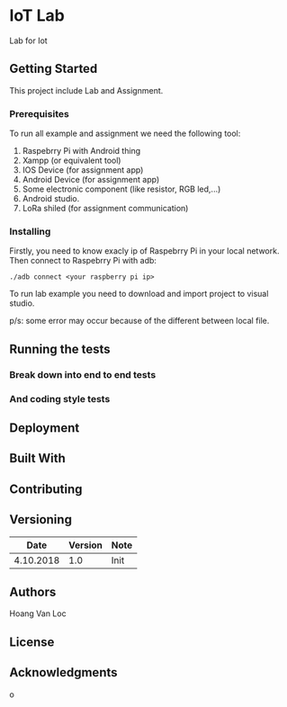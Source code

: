 # IoT Lab
Lab for Iot

## Getting Started
This project include Lab and Assignment.

### Prerequisites

To run all example and assignment we need the following tool:
1. Raspebrry Pi with Android thing
2. Xampp (or equivalent tool)
3. IOS Device (for assignment app)
4. Android Device (for assignment app)
5. Some electronic component (like resistor, RGB led,...)
6. Android studio.
7. LoRa shiled (for assignment communication)

### Installing

Firstly, you need to know exacly ip of Raspebrry Pi in your local network.
Then connect to Raspebrry Pi with adb:
```
./adb connect <your raspberry pi ip>
```

To run lab example you need to download and import project to visual studio.

p/s: some error may occur because of the different between local file.

## Running the tests


### Break down into end to end tests



### And coding style tests


## Deployment

## Built With

## Contributing

## Versioning

| Date | Version | Note|
| -----|---------|-----|
| 4.10.2018 | 1.0 | Init |
## Authors

Hoang Van Loc

## License


## Acknowledgments


o
